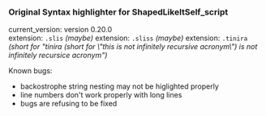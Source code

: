 ### Original Syntax highlighter for ShapedLikeItSelf_script
current_version: version 0.20.0\
extension: `.slis` *(maybe)*
extension: `.sliss` *(maybe)*
extension: `.tinira` *(short for "tinira (short for \\"this is not infinitely recursive acronym\\") is not infinitely recursice acronym")*

Known bugs:
* backostrophe string nesting may not be higlighted properly
* line numbers don't work properly with long lines
* bugs are refusing to be fixed
